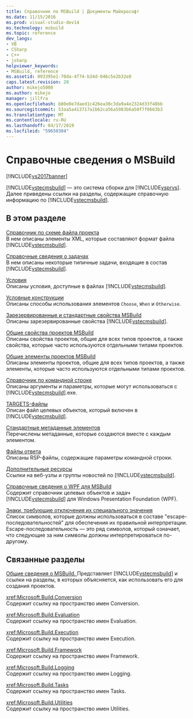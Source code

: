 ```yaml
---
title: Справочник по MSBuild | Документы Майкрософт
ms.date: 11/15/2016
ms.prod: visual-studio-dev14
ms.technology: msbuild
ms.topic: reference
dev_langs:
- VB
- CSharp
- C++
- jsharp
helpviewer_keywords:
- MSBuild, reference
ms.assetid: 093395e1-70da-4f74-b34d-046c5e2b32e8
caps.latest.revision: 28
author: mikejo5000
ms.author: mikejo
manager: jillfra
ms.openlocfilehash: b80e0e7daed1c426ea30c3da9a4e2324d33f48bb
ms.sourcegitcommit: 53aa5a413717a1b62ca56a5983b6a50f7f0663b3
ms.translationtype: MT
ms.contentlocale: ru-RU
ms.lasthandoff: 04/17/2019
ms.locfileid: "59650304"
---
```

# <a name="msbuild-reference"></a>Справочные сведения о MSBuild
[!INCLUDE[vs2017banner](../includes/vs2017banner.md)]

[!INCLUDE[vstecmsbuild](../includes/vstecmsbuild-md.md)] — это система сборки для [!INCLUDE[vsprvs](../includes/vsprvs-md.md)]. Далее приведены ссылки на разделы, содержащие справочную информацию по [!INCLUDE[vstecmsbuild](../includes/vstecmsbuild-md.md)].  
  
## <a name="in-this-section"></a>В этом разделе  
 [Справочник по схеме файла проекта](../msbuild/msbuild-project-file-schema-reference.md)  
 В нем описаны элементы XML, которые составляют формат файла [!INCLUDE[vstecmsbuild](../includes/vstecmsbuild-md.md)].  
  
 [Справочные сведения о задачах](../msbuild/msbuild-task-reference.md)  
 В нем описаны некоторые типичные задачи, входящие в состав [!INCLUDE[vstecmsbuild](../includes/vstecmsbuild-md.md)].  
  
 [Условия](../msbuild/msbuild-conditions.md)  
 Описаны условия, доступные в файлах [!INCLUDE[vstecmsbuild](../includes/vstecmsbuild-md.md)].  
  
 [Условные конструкции](../msbuild/msbuild-conditional-constructs.md)  
 Описаны способы использования элементов `Choose`, `When` и `Otherwise`.  
  
 [Зарезервированные и стандартные свойства MSBuild](../msbuild/msbuild-reserved-and-well-known-properties.md)  
 Описаны зарезервированные свойства [!INCLUDE[vstecmsbuild](../includes/vstecmsbuild-md.md)].  
  
 [Общие свойства проектов MSBuild](../msbuild/common-msbuild-project-properties.md)  
 Описаны свойства проектов, общие для всех типов проектов, а также свойства, которые часто используются отдельными типами проектов.  
  
 [Общие элементы проектов MSBuild](../msbuild/common-msbuild-project-items.md)  
 Описаны элементы проектов, общие для всех типов проектов, а также элементы, которые часто используются отдельными типами проектов.  
  
 [Справочник по командной строке](../msbuild/msbuild-command-line-reference.md)  
 Описаны аргументы и параметры, которые могут использоваться с [!INCLUDE[vstecmsbuild](../includes/vstecmsbuild-md.md)].exe.  
  
 [TARGETS-файлы](../msbuild/msbuild-dot-targets-files.md)  
 Описан файл целевых объектов, который включен в [!INCLUDE[vstecmsbuild](../includes/vstecmsbuild-md.md)].  
  
 [Стандартные метаданные элементов](../msbuild/msbuild-well-known-item-metadata.md)  
 Перечислены метаданные, которые создаются вместе с каждым элементом.  
  
 [Файлы ответа](../msbuild/msbuild-response-files.md)  
 Описаны RSP-файлы, содержащие параметры командной строки.  
  
 [Дополнительные ресурсы](../msbuild/additional-resources-for-msbuild.md)  
 Ссылки на веб-узлы и группы новостей по [!INCLUDE[vstecmsbuild](../includes/vstecmsbuild-md.md)].  
  
 [Справочные сведения о WPF для MSBuild](../msbuild/wpf-msbuild-reference.md)  
 Содержит справочник целевых объектов и задач [!INCLUDE[vstecmsbuild](../includes/vstecmsbuild-md.md)] для Windows Presentation Foundation (WPF).  
  
 [Знаки, требующие отключения их специального значения](../msbuild/special-characters-to-escape.md)  
 Список символов, которые должны использоваться в составе "escape-последовательностей" для обеспечения их правильной интерпретации. Escape-последовательность — это ряд символов, который означает, что следующие за ним символы должны интерпретироваться по-другому.  
  
## <a name="related-sections"></a>Связанные разделы  
 [Общие сведения о MSBuild. ](http://msdn.microsoft.com/e39f13f7-1e1d-4435-95ca-0c222bca071c) Представляет [!INCLUDE[vstecmsbuild](../includes/vstecmsbuild-md.md)] и ссылки на разделы, в которых объясняется, как использовать его для создания проектов.  
  
 <xref:Microsoft.Build.Conversion>  
 Содержит ссылку на пространство имен Conversion.  
  
 <xref:Microsoft.Build.Evaluation>  
 Содержит ссылку на пространство имен Evaluation.  
  
 <xref:Microsoft.Build.Execution>  
 Содержит ссылку на пространство имен Execution.  
  
 <xref:Microsoft.Build.Framework>  
 Содержит ссылку на пространство имен Framework.  
  
 <xref:Microsoft.Build.Logging>  
 Содержит ссылку на пространство имен Logging.  
  
 <xref:Microsoft.Build.Tasks>  
 Содержит ссылку на пространство имен Tasks.  
  
 <xref:Microsoft.Build.Utilities>  
 Содержит ссылку на пространство имен Utilities.

